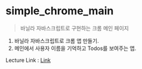 # simple_chrome_main

> 바닐라 자바스크립트로 구현하는 크롬 메인 페이지

1. 바닐라 자바스크립트로 크롬 앱 만들기.
2. 메인에서 사용자 이름을 기억하고 Todos를 보여주는 앱.


Lecture Link : [Link](https://academy.nomadcoders.co)
